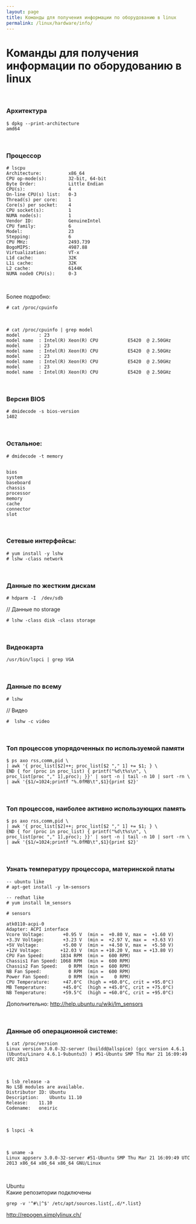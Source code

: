 ```yaml
---
layout: page
title: Команды для получения информации по оборудованию в linux
permalink: /linux/hardware/info/
---
```


# Команды для получения информации по оборудованию в linux

<br/>

### Архитектура

    $ dpkg --print-architecture
    amd64

<br/>

### Процессор

    # lscpu
    Architecture:          x86_64
    CPU op-mode(s):        32-bit, 64-bit
    Byte Order:            Little Endian
    CPU(s):                4
    On-line CPU(s) list:   0-3
    Thread(s) per core:    1
    Core(s) per socket:    4
    CPU socket(s):         1
    NUMA node(s):          1
    Vendor ID:             GenuineIntel
    CPU family:            6
    Model:                 23
    Stepping:              6
    CPU MHz:               2493.739
    BogoMIPS:              4987.88
    Virtualization:        VT-x
    L1d cache:             32K
    L1i cache:             32K
    L2 cache:              6144K
    NUMA node0 CPU(s):     0-3

<br/>

Более подробно:

    # cat /proc/cpuinfo

<br/>

    # cat /proc/cpuinfo | grep model
    model		: 23
    model name	: Intel(R) Xeon(R) CPU           E5420  @ 2.50GHz
    model		: 23
    model name	: Intel(R) Xeon(R) CPU           E5420  @ 2.50GHz
    model		: 23
    model name	: Intel(R) Xeon(R) CPU           E5420  @ 2.50GHz
    model		: 23
    model name	: Intel(R) Xeon(R) CPU           E5420  @ 2.50GHz


<br/>

### Версия BIOS

    # dmidecode -s bios-version
    1402   


<br/>

### Остальное:


    # dmidecode -t memory


    bios
    system
    baseboard
    chassis
    processor
    memory
    cache
    connector
    slot


<br/>

### Сетевые интерфейсы:

    # yum install -y lshw
    # lshw -class network


<br/>

### Данные по жестким дискам

    # hdparm -I  /dev/sdb

// Данные по storage

    # lshw -class disk -class storage


<br/>

### Видеокарта

    /usr/bin/lspci | grep VGA


<br/>

### Данные по всему

    # lshw

// Видео

    #  lshw -c video


<br/>

### Топ процессов упорядоченных по используемой памяти

    $ ps axo rss,comm,pid \
    | awk '{ proc_list[$2]++; proc_list[$2 "," 1] += $1; } \
    END { for (proc in proc_list) { printf("%d\t%s\n", \
    proc_list[proc "," 1],proc); }}' | sort -n | tail -n 10 | sort -rn \
    | awk '{$1/=1024;printf "%.0fMB\t",$1}{print $2}'

<br/>

### Топ процессов, наиболее активно использующих память

    $ ps axo rss,comm,pid \
    | awk '{ proc_list[$2]++; proc_list[$2 "," 1] += $1; } \
    END { for (proc in proc_list) { printf("%d\t%s\n", \
    proc_list[proc "," 1],proc); }}' | sort -n | tail -n 10 | sort -rn \
    | awk '{$1/=1024;printf "%.0fMB\t",$1}{print $2}'


<br/>

### Узнать температуру процессора, материнской платы


    -- ubuntu like
    # apt-get install -y lm-sensors
    
    -- redhat like
    # yum install lm_sensors
    
    # sensors

    atk0110-acpi-0
    Adapter: ACPI interface
    Vcore Voltage:       +0.95 V  (min =  +0.80 V, max =  +1.60 V)
    +3.3V Voltage:       +3.23 V  (min =  +2.97 V, max =  +3.63 V)
    +5V Voltage:         +5.00 V  (min =  +4.50 V, max =  +5.50 V)
    +12V Voltage:       +12.03 V  (min = +10.20 V, max = +13.80 V)
    CPU Fan Speed:      1834 RPM  (min =  600 RPM)
    Chassis1 Fan Speed: 1068 RPM  (min =  600 RPM)
    Chassis2 Fan Speed:    0 RPM  (min =  600 RPM)
    NB Fan Speed:          0 RPM  (min =  600 RPM)
    Power Fan Speed:       0 RPM  (min =    0 RPM)
    CPU Temperature:     +47.0°C  (high = +60.0°C, crit = +95.0°C)
    MB Temperature:      +45.0°C  (high = +45.0°C, crit = +75.0°C)
    NB Temperature:      +59.5°C  (high = +60.0°C, crit = +95.0°C)

Дополнительно:
http://help.ubuntu.ru/wiki/lm_sensors



<br/>


### Данные об операционной системе:

    $ cat /proc/version
    Linux version 3.0.0-32-server (buildd@allspice) (gcc version 4.6.1 (Ubuntu/Linaro 4.6.1-9ubuntu3) ) #51-Ubuntu SMP Thu Mar 21 16:09:49 UTC 2013


<br/>

    $ lsb_release -a
    No LSB modules are available.
    Distributor ID:	Ubuntu
    Description:	Ubuntu 11.10
    Release:	11.10
    Codename:	oneiric


<br/>

    $ lspci -k


<br/>

    $ uname -a
    Linux appserv 3.0.0-32-server #51-Ubuntu SMP Thu Mar 21 16:09:49 UTC 2013 x86_64 x86_64 x86_64 GNU/Linux


<br/>

Ubuntu  
Какие репозитории подключены

    grep -v '^#\|^$' /etc/apt/sources.list{,.d/*.list}


http://repogen.simplylinux.ch/
